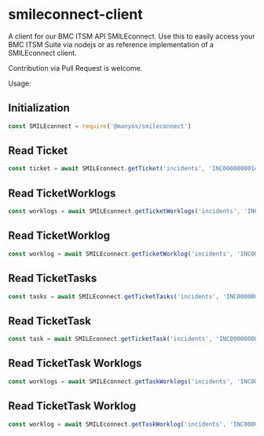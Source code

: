 # smileconnect-client

A client for our BMC ITSM API SMILEconnect. Use this to easily access your BMC ITSM Suite via nodejs or as reference implementation of a SMILEconnect client.

Contribution via Pull Request is welcome.

Usage:

## Initialization

```javascript
const SMILEconnect = require('@manyos/smileconnect')
```

## Read Ticket

```javascript
const ticket = await SMILEconnect.getTicket('incidents', 'INC000000001401')
```

## Read TicketWorklogs
```javascript
const worklogs = await SMILEconnect.getTicketWorklogs('incidents', 'INC000000001401')
```

## Read TicketWorklog
```javascript
const worklog = await SMILEconnect.getTicketWorklog('incidents', 'INC000000001401', 'CWL000000001601')
```

## Read TicketTasks
```javascript
const tasks = await SMILEconnect.getTicketTasks('incidents', 'INC000000001401')
```

## Read TicketTask

```javascript
const task = await SMILEconnect.getTicketTask('incidents', 'INC000000001401', 'TAS000000046217')
```

## Read TicketTask Worklogs
```javascript
const worklogs = await SMILEconnect.getTaskWorklogs('incidents', 'INC000000001401', 'TAS000000046217')
```

## Read TicketTask Worklog
```javascript
const worklog = await SMILEconnect.getTaskWorklog('incidents', 'INC000000001401', 'TAS000000046217', 'CWL000000001601')
```